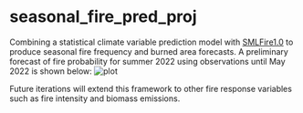 # seasonal_fire_pred_proj

Combining a statistical climate variable prediction model with [SMLFire1.0](https://github.com/jtbuch/smlfire1.0) to produce seasonal fire frequency and burned area forecasts. A preliminary forecast of fire probability for summer 2022 using observations until May 2022 is shown below: 
![plot](./paper_plots/mdn.png)

Future iterations will extend this framework to other fire response variables such as fire intensity and biomass emissions.
